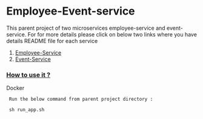 # Employee-Event-service
This parent project of two microservices employee-service and event-service.
For for more details please click on below two links where you have details README file for each service
 
1. [Employee-Service](https://github.com/anusheelchandra/employee-event-service/tree/master/employee-service)
2. [Event-Service](https://github.com/anusheelchandra/employee-event-service/tree/master/event-service)


###  [How to use it ?](#guide)

Docker 
```
 Run the below command from parent project directory :

 sh run_app.sh

```